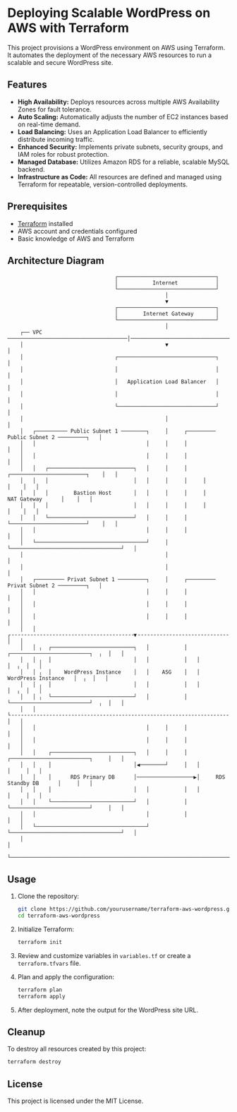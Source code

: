# Deploying Scalable WordPress on AWS with Terraform

This project provisions a WordPress environment on AWS using Terraform. It automates the deployment of the necessary AWS resources to run a scalable and secure WordPress site.

## Features

- **High Availability:** Deploys resources across multiple AWS Availability Zones for fault tolerance.
- **Auto Scaling:** Automatically adjusts the number of EC2 instances based on real-time demand.
- **Load Balancing:** Uses an Application Load Balancer to efficiently distribute incoming traffic.
- **Enhanced Security:** Implements private subnets, security groups, and IAM roles for robust protection.
- **Managed Database:** Utilizes Amazon RDS for a reliable, scalable MySQL backend.
- **Infrastructure as Code:** All resources are defined and managed using Terraform for repeatable, version-controlled deployments.

## Prerequisites

- [Terraform](https://www.terraform.io/downloads.html) installed
- AWS account and credentials configured
- Basic knowledge of AWS and Terraform

## Architecture Diagram

```
                                  ┌───────────────────────────────┐                              
                                  │           Internet            │                              
                                  └───────────────────────────────┘                              
                                                  │                                              
                                                  ▼                                              
                                  ┌───────────────────────────────┐                              
                                  │        Internet Gateway       │                              
                                  └───────────────────────────────┘                              
                                                  │                                              
    ┌── VPC ──────────────────────────────────────│─────────────────────────────────────────────┐
    │                                             ▼                                             │
    │                             ┌───────────────────────────────┐                             │
    │                             │                               │                             │
    │                             │   Application Load Balancer   │                             │
    │                             │                               │                             │
    │                             └───────────────────────────────┘                             │
    │                                             │                                             │
    │   ┌────────── Public Subnet 1 ────────┐     │     ┌───────── Public Subnet 2 ─────────┐   │
    │   │                                   │     │     │                                   │   │
    │   │                                   │     │     │                                   │   │
    │   │   ┌───────────────────────────┐   │     │     │     ┌────────────────────────┐    │   │
    │   │   │                           │   │     │     │     │                        │    │   │
    │   │   │        Bastion Host       │   │     │     │     │       NAT Gateway      │    │   │
    │   │   │                           │   │     │     │     │                        │    │   │
    │   │   └───────────────────────────┘   │     │     │     └────────────────────────┘    │   │
    │   │                                   │     │     │                                   │   │
    │   └───────────────────────────────────┘     │     └───────────────────────────────────┘   │
    │                                             │                                             │
    │                                             │                                             │
    │   ┌───────── Privat Subnet 1 ─────────┐     │     ┌───────── Privat Subnet 2 ─────────┐   │
    │   │                                   │     │     │                                   │   │
    │   │                                   │     │     │                                   │   │
    │   │                                   │     │     │                                   │   │
    │   │ ┌╶╶╶╶╶╶╶╶╶╶╶╶╶╶╶╶╶╶╶╶╶╶╶╶╶╶╶╶╶╶╶╶╶╶╶╶╶╶╶▼╶╶╶╶╶╶╶╶╶╶╶╶╶╶╶╶╶╶╶╶╶╶╶╶╶╶╶╶╶╶╶╶╶╶╶╶╶╶┐  │   │
    │   │ ╷  ┌──────────────────────────┐   │           │   ┌─────────────────────────┐  ╷  │   │
    │   │ ╷  │                          │   │           │   │                         │  ╷  │   │
    │   │ ╷  │    WordPress Instance    │   │    ASG    │   │    WordPress Instance   │  ╷  │   │
    │   │ ╷  │                          │   │           │   │                         │  ╷  │   │
    │   │ ╷  └──────────────────────────┘   │           │   └─────────────────────────┘  ╷  │   │
    │   │ └╶╶╶╶╶╶╶╶╶╶╶╶╶╶╶╶╶╶╶╶╶╶╶╶╶╶╶╶╶╶╶╶╶╶╶╶╶╶╶╶╶╶╶╶╶╶╶╶╶╶╶╶╶╶╶╶╶╶╶╶╶╶╶╶╶╶╶╶╶╶╶╶╶╶╶╶╶╶┘  │   │
    │   │                                   │     │     │                                   │   │
    │   │                                   │     │     │                                   │   │
    │   │    ┌──────────────────────────┐   │     │     │   ┌─────────────────────────┐     │   │
    │   │    │                          │◀────────┘     │   │                         │     │   │
    │   │    │      RDS Primary DB      │──────────────────▶│     RDS Standby DB      │     │   │
    │   │    │                          │   │           │   │                         │     │   │
    │   │    └──────────────────────────┘   │           │   └─────────────────────────┘     │   │
    │   │                                   │           │                                   │   │
    │   └───────────────────────────────────┘           └───────────────────────────────────┘   │
    │                                                                                           │
    └───────────────────────────────────────────────────────────────────────────────────────────┘

```

## Usage

1. Clone the repository:
    ```sh
    git clone https://github.com/yourusername/terraform-aws-wordpress.git
    cd terraform-aws-wordpress
    ```

2. Initialize Terraform:
    ```sh
    terraform init
    ```

3. Review and customize variables in `variables.tf` or create a `terraform.tfvars` file.

4. Plan and apply the configuration:
    ```sh
    terraform plan
    terraform apply
    ```

5. After deployment, note the output for the WordPress site URL.


## Cleanup

To destroy all resources created by this project:
```sh
terraform destroy
```

## License

This project is licensed under the MIT License.
